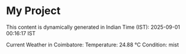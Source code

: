 # My Project

This content is dynamically generated in Indian Time (IST): 2025-09-01 00:16:17 IST


Current Weather in Coimbatore:
Temperature: 24.88 °C
Condition: mist
